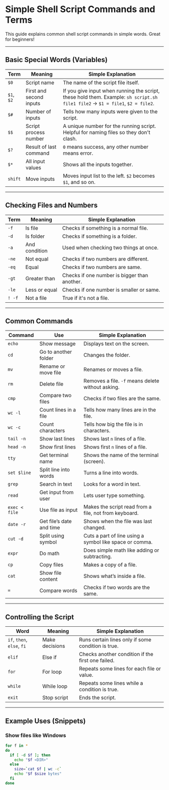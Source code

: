 # Simple Shell Script Commands and Terms

This guide explains common shell script commands in simple words. Great for beginners!

---

## Basic Special Words (Variables)

| Term     | Meaning                   | Simple Explanation |
|----------|---------------------------|--------------------|
| `$0`     | Script name               | The name of the script file itself. |
| `$1`, `$2` | First and second inputs | If you give input when running the script, these hold them. Example: `sh script.sh file1 file2` → `$1 = file1`, `$2 = file2`. |
| `$#`     | Number of inputs          | Tells how many inputs were given to the script. |
| `$$`     | Script process number     | A unique number for the running script. Helpful for naming files so they don't clash. |
| `$?`     | Result of last command    | `0` means success, any other number means error. |
| `$*`     | All input values          | Shows all the inputs together. |
| `shift`  | Move inputs               | Moves input list to the left. `$2` becomes `$1`, and so on. |

---

## Checking Files and Numbers

| Term     | Meaning            | Simple Explanation |
|----------|--------------------|--------------------|
| `-f`     | Is file            | Checks if something is a normal file. |
| `-d`     | Is folder          | Checks if something is a folder. |
| `-a`     | And condition      | Used when checking two things at once. |
| `-ne`    | Not equal          | Checks if two numbers are different. |
| `-eq`    | Equal              | Checks if two numbers are same. |
| `-gt`    | Greater than       | Checks if one number is bigger than another. |
| `-le`    | Less or equal      | Checks if one number is smaller or same. |
| `! -f`   | Not a file         | True if it's not a file. |

---

## Common Commands

| Command    | Use                        | Simple Explanation |
|------------|----------------------------|--------------------|
| `echo`     | Show message               | Displays text on the screen. |
| `cd`       | Go to another folder       | Changes the folder. |
| `mv`       | Rename or move file        | Renames or moves a file. |
| `rm`       | Delete file                | Removes a file. `-f` means delete without asking. |
| `cmp`      | Compare two files          | Checks if two files are the same. |
| `wc -l`    | Count lines in a file      | Tells how many lines are in the file. |
| `wc -c`    | Count characters           | Tells how big the file is in characters. |
| `tail -n`  | Show last lines            | Shows last `n` lines of a file. |
| `head -n`  | Show first lines           | Shows first `n` lines of a file. |
| `tty`      | Get terminal name          | Shows the name of the terminal (screen). |
| `set $line`| Split line into words      | Turns a line into words. |
| `grep`     | Search in text             | Looks for a word in text. |
| `read`     | Get input from user        | Lets user type something. |
| `exec < file` | Use file as input       | Makes the script read from a file, not from keyboard. |
| `date -r`  | Get file’s date and time   | Shows when the file was last changed. |
| `cut -d`   | Split using symbol         | Cuts a part of line using a symbol like space or comma. |
| `expr`     | Do math                    | Does simple math like adding or subtracting. |
| `cp`       | Copy files                 | Makes a copy of a file. |
| `cat`      | Show file content          | Shows what’s inside a file. |
| `=`        | Compare words              | Checks if two words are the same. |

---

## Controlling the Script

| Word       | Meaning            | Simple Explanation |
|------------|--------------------|--------------------|
| `if`, `then`, `else`, `fi` | Make decisions | Runs certain lines only if some condition is true. |
| `elif`     | Else if            | Checks another condition if the first one failed. |
| `for`      | For loop           | Repeats some lines for each file or value. |
| `while`    | While loop         | Repeats some lines while a condition is true. |
| `exit`     | Stop script        | Ends the script. |

---

## Example Uses (Snippets)

### Show files like Windows
```sh
for f in *
do
  if [ -d $f ]; then
    echo "$f <DIR>"
  else
    size=`cat $f | wc -c`
    echo "$f $size bytes"
  fi
done
